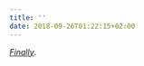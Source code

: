 ```yaml
---
title: ''
date: 2018-09-26T01:22:15+02:00
---
```

_[Finally](https://www.theguardian.com/media/2018/sep/25/bbc-two-first-full-rebrand-25-years)_.
